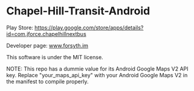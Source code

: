 Chapel-Hill-Transit-Android
===========================

Play Store: https://play.google.com/store/apps/details?id=com.jforce.chapelhillnextbus

Developer page: www.forsyth.im

This software is under the MIT license.

NOTE: This repo has a dummie value for its Android Google Maps V2 API key. Replace "your_maps_api_key" with your Android Google Maps V2 in the manifest to compile properly.
